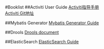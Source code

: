 #Booklist
##Activiti User Guide
[Activiti指导手册](http://activiti.org/userguide/index.html#_getting_started_10_minute_tutorial)<br />
[Activiti Git地址](https://github.com/Activiti/Activiti)<br />

##Mybatis Generator
[Mybatis Generator Guide](http://mbg.cndocs.tk/index.html)<br />

##Drools
[Drools document](http://docs.jboss.org/drools/release/6.4.0.Final/drools-docs/html/index.html)<br />

##ElasticSearch
[ElasticSearch Guide](http://es.xiaoleilu.com/010_Intro/00_README.html)<br />
